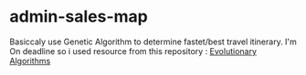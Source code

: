 # admin-sales-map

Basiccaly use Genetic Algorithm to determine fastet/best travel itinerary.
I'm On deadline so i used resource from this repository : [Evolutionary Algorithms](https://github.com/ZWMiller/PythonProjects/blob/master/genetic_algorithms/evolutionary_algorithm_traveling_salesman.ipynb)
